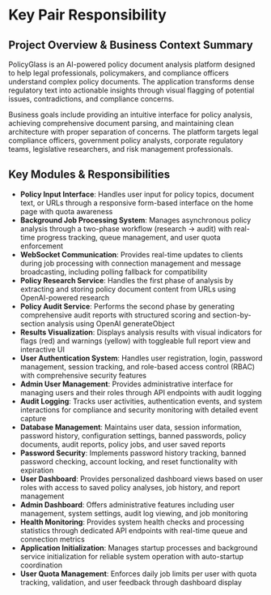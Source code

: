 # Key Pair Responsibility

## Project Overview & Business Context Summary
PolicyGlass is an AI-powered policy document analysis platform designed to help legal professionals, policymakers, and compliance officers understand complex policy documents. The application transforms dense regulatory text into actionable insights through visual flagging of potential issues, contradictions, and compliance concerns.

Business goals include providing an intuitive interface for policy analysis, achieving comprehensive document parsing, and maintaining clean architecture with proper separation of concerns. The platform targets legal compliance officers, government policy analysts, corporate regulatory teams, legislative researchers, and risk management professionals.

## Key Modules & Responsibilities
- **Policy Input Interface**: Handles user input for policy topics, document text, or URLs through a responsive form-based interface on the home page with quota awareness
- **Background Job Processing System**: Manages asynchronous policy analysis through a two-phase workflow (research → audit) with real-time progress tracking, queue management, and user quota enforcement
- **WebSocket Communication**: Provides real-time updates to clients during job processing with connection management and message broadcasting, including polling fallback for compatibility
- **Policy Research Service**: Handles the first phase of analysis by extracting and storing policy document content from URLs using OpenAI-powered research
- **Policy Audit Service**: Performs the second phase by generating comprehensive audit reports with structured scoring and section-by-section analysis using OpenAI generateObject
- **Results Visualization**: Displays analysis results with visual indicators for flags (red) and warnings (yellow) with toggleable full report view and interactive UI
- **User Authentication System**: Handles user registration, login, password management, session tracking, and role-based access control (RBAC) with comprehensive security features
- **Admin User Management**: Provides administrative interface for managing users and their roles through API endpoints with audit logging
- **Audit Logging**: Tracks user activities, authentication events, and system interactions for compliance and security monitoring with detailed event capture
- **Database Management**: Maintains user data, session information, password history, configuration settings, banned passwords, policy documents, audit reports, policy jobs, and user saved reports
- **Password Security**: Implements password history tracking, banned password checking, account locking, and reset functionality with expiration
- **User Dashboard**: Provides personalized dashboard views based on user roles with access to saved policy analyses, job history, and report management
- **Admin Dashboard**: Offers administrative features including user management, system settings, audit log viewing, and job monitoring
- **Health Monitoring**: Provides system health checks and processing statistics through dedicated API endpoints with real-time queue and connection metrics
- **Application Initialization**: Manages startup processes and background service initialization for reliable system operation with auto-startup coordination
- **User Quota Management**: Enforces daily job limits per user with quota tracking, validation, and user feedback through dashboard display
